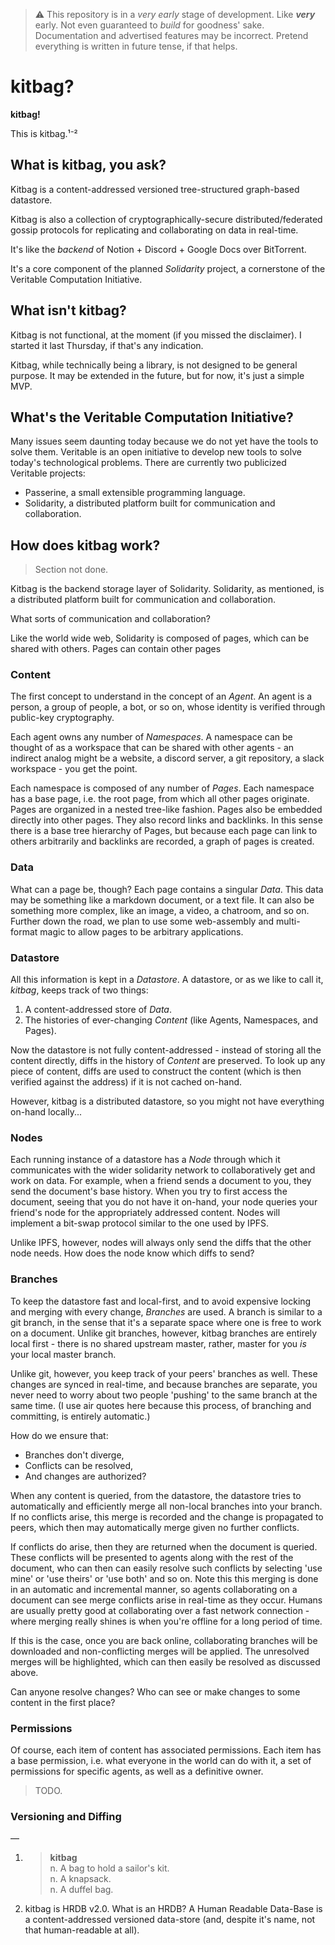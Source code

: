 > ⚠ This repository is in a *very early* stage of development.
> Like ***very*** early. Not even guaranteed to *build* for goodness' sake.
> Documentation and advertised features may be incorrect.
> Pretend everything is written in future tense, if that helps.

# kitbag?
**kitbag!**

This is kitbag.¹⁻²

## What is kitbag, you ask?
Kitbag is a content-addressed versioned tree-structured graph-based datastore.

Kitbag is also a collection of cryptographically-secure distributed/federated gossip protocols for replicating and collaborating on data in real-time.

It's like the *backend* of Notion + Discord + Google Docs over BitTorrent.

It's a core component of the planned *Solidarity* project, a cornerstone of the Veritable Computation Initiative.

## What isn't kitbag?
Kitbag is not functional, at the moment (if you missed the disclaimer). I started it last Thursday, if that's any indication.

Kitbag, while technically being a library, is not designed to be general purpose. It may be extended in the future, but for now, it's just a simple MVP.

## What's the Veritable Computation Initiative?
Many issues seem daunting today because we do not yet have the tools to solve them. Veritable is an open initiative to develop new tools to solve today's technological problems. There are currently two publicized Veritable projects:

- Passerine, a small extensible programming language.
- Solidarity, a distributed platform built for communication and collaboration.

## How does kitbag work?
> Section not done.

Kitbag is the backend storage layer of Solidarity. Solidarity, as mentioned, is a distributed platform built for communication and collaboration.

What sorts of communication and collaboration?

Like the world wide web, Solidarity is composed of pages, which can be shared with others. Pages can contain other pages

### Content
The first concept to understand in the concept of an *Agent*. An agent is a person, a group of people, a bot, or so on, whose identity is verified through public-key cryptography.

Each agent owns any number of *Namespaces*. A namespace can be thought of as a workspace that can be shared with other agents - an indirect analog might be a website, a discord server, a git repository, a slack workspace - you get the point.

Each namespace is composed of any number of *Pages*. Each namespace has a base page, i.e. the root page, from which all other pages originate. Pages are organized in a nested tree-like fashion. Pages also be embedded directly into other pages. They also record links and backlinks. In this sense there is a base tree hierarchy of Pages, but because each page can link to others arbitrarily and backlinks are recorded, a graph of pages is created.

### Data
What can a page be, though? Each page contains a singular *Data*. This data may be something like a markdown document, or a text file. It can also be something more complex, like an image, a video, a chatroom, and so on. Further down the road, we plan to use some web-assembly and multi-format magic to allow pages to be arbitrary applications.

### Datastore
All this information is kept in a *Datastore*. A datastore, or as we like to call it, *kitbag*, keeps track of two things:

1. A content-addressed store of *Data*.
2. The histories of ever-changing *Content* (like Agents, Namespaces, and Pages).

Now the datastore is not fully content-addressed - instead of storing all the content directly, diffs in the history of *Content* are preserved. To look up any piece of content, diffs are used to construct the content (which is then verified against the address) if it is not cached on-hand.

However, kitbag is a distributed datastore, so you might not have everything on-hand locally...

### Nodes
Each running instance of a datastore has a *Node* through which it communicates with the wider solidarity network to collaboratively get and work on data. For example, when a friend sends a document to you, they send the document's base history. When you try to first access the document, seeing that you do not have it on-hand, your node queries your friend's node for the appropriately addressed content. Nodes will implement a bit-swap protocol similar to the one used by IPFS.

Unlike IPFS, however, nodes will always only send the diffs that the other node needs. How does the node know which diffs to send?

### Branches
To keep the datastore fast and local-first, and to avoid expensive locking and merging with every change, *Branches* are used. A branch is similar to a git branch, in the sense that it's a separate space where one is free to work on a document. Unlike git branches, however, kitbag branches are entirely local first - there is no shared upstream master, rather, master for you *is* your local master branch.

Unlike git, however, you keep track of your peers' branches as well. These changes are synced in real-time, and because branches are separate, you never need to worry about two people 'pushing' to the same branch at the same time. (I use air quotes here because this process, of branching and committing, is entirely automatic.)

How do we ensure that:

- Branches don't diverge,
- Conflicts can be resolved,
- And changes are authorized?

When any content is queried, from the datastore, the datastore tries to automatically and efficiently merge all non-local branches into your branch. If no conflicts arise, this merge is recorded and the change is propagated to peers, which then may automatically merge given no further conflicts.

If conflicts do arise, then they are returned when the document is queried. These conflicts will be presented to agents along with the rest of the document, who can then can easily resolve such conflicts by selecting 'use mine' or 'use theirs' or 'use both' and so on. Note this this merging is done in an automatic and incremental manner, so agents collaborating on a document can see merge conflicts arise in real-time as they occur. Humans are usually pretty good at collaborating over a fast network connection - where merging really shines is when you're offline for a long period of time.

If this is the case, once you are back online, collaborating branches will be downloaded and non-conflicting merges will be applied. The unresolved merges will be highlighted, which can then easily be resolved as discussed above.

Can anyone resolve changes? Who can see or make changes to some content in the first place?

### Permissions
Of course, each item of content has associated permissions. Each item has a base permission, i.e. what everyone in the world can do with it, a set of permissions for specific agents, as well as a definitive owner.

> TODO.

### Versioning and Diffing

—

1. > **kitbag**  
   > n. A bag to hold a sailor's kit.  
   > n. A knapsack.  
   > n. A duffel bag.

2. kitbag is HRDB v2.0. What is an HRDB? A Human Readable Data-Base is a content-addressed versioned data-store (and, despite it's name, not that human-readable at all).
